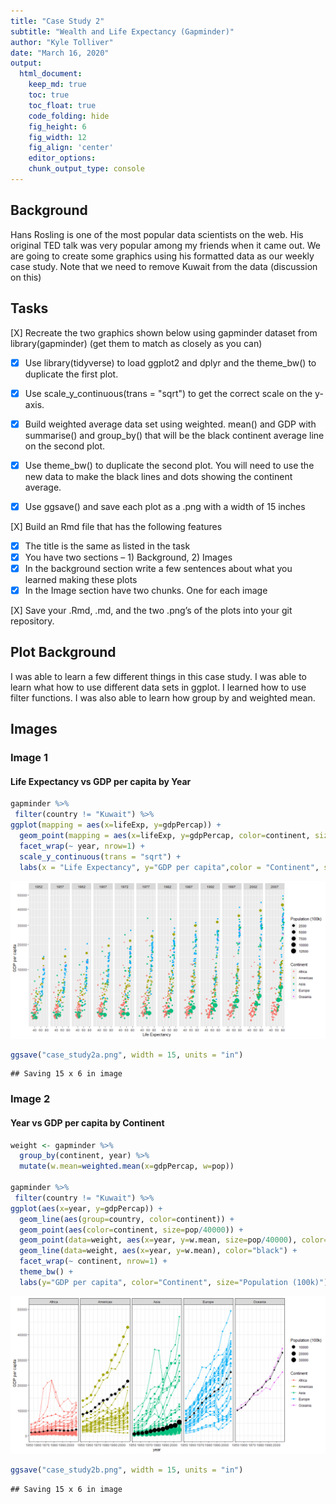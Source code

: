 ```yaml
---  
title: "Case Study 2"  
subtitle: "Wealth and Life Expectancy (Gapminder)"
author: "Kyle Tolliver"  
date: "March 16, 2020"
output:
  html_document:  
    keep_md: true
    toc: true
    toc_float: true
    code_folding: hide
    fig_height: 6
    fig_width: 12
    fig_align: 'center'
    editor_options: 
    chunk_output_type: console
---   
```






## Background
Hans Rosling is one of the most popular data scientists on the web. His original TED talk was very popular among my friends when it came out. We are going to create some graphics using his formatted data as our weekly case study. Note that we need to remove Kuwait from the data (discussion on this)

## Tasks
[X] Recreate the two graphics shown below using gapminder dataset from library(gapminder) 
    (get them to match as closely as you can)

* [X] Use library(tidyverse) to load ggplot2 and dplyr and the theme_bw() to duplicate the first plot.
* [X] Use scale_y_continuous(trans = "sqrt") to get the correct scale on the y-axis.
* [X] Build weighted average data set using weighted. mean() and GDP with summarise() and group_by() that will be the black continent average line on the second plot.
* [X] Use theme_bw() to duplicate the second plot. You will need to use the new data to make the black lines and dots showing the continent average.
* [X] Use ggsave() and save each plot as a .png with a width of 15 inches



[X] Build an Rmd file that has the following features

* [X] The title is the same as listed in the task
* [X] You have two sections – 1) Background, 2) Images
* [X] In the background section write a few sentences about what you learned making these plots
* [X] In the Image section have two chunks. One for each image

[X] Save your .Rmd, .md, and the two .png’s of the plots into your git repository.

## Plot Background

I was able to learn a few different things in this case study. I was able to learn what how to use different data sets in ggplot. I learned how to use filter functions. I was also able to learn how group by and weighted mean.

## Images

### Image 1

#### Life Expectancy vs GDP per capita by Year


```r
gapminder %>%
 filter(country != "Kuwait") %>%
ggplot(mapping = aes(x=lifeExp, y=gdpPercap)) + 
  geom_point(mapping = aes(x=lifeExp, y=gdpPercap, color=continent, size=pop/100000)) +
  facet_wrap(~ year, nrow=1) + 
  scale_y_continuous(trans = "sqrt") + 
  labs(x = "Life Expectancy", y="GDP per capita",color = "Continent", size = "Population (100k)")
```

![](CS02_files/figure-html/unnamed-chunk-2-1.png)<!-- -->

```r
ggsave("case_study2a.png", width = 15, units = "in")
```

```
## Saving 15 x 6 in image
```

### Image 2

#### Year vs GDP per capita by Continent


```r
weight <- gapminder %>% 
  group_by(continent, year) %>% 
  mutate(w.mean=weighted.mean(x=gdpPercap, w=pop))

gapminder %>%
 filter(country != "Kuwait") %>% 
ggplot(aes(x=year, y=gdpPercap)) + 
  geom_line(aes(group=country, color=continent)) +
  geom_point(aes(color=continent, size=pop/40000)) +
  geom_point(data=weight, aes(x=year, y=w.mean, size=pop/40000), color="black") +
  geom_line(data=weight, aes(x=year, y=w.mean), color="black") +
  facet_wrap(~ continent, nrow=1) +
  theme_bw() +
  labs(y="GDP per capita", color="Continent", size="Population (100k)")
```

![](CS02_files/figure-html/unnamed-chunk-3-1.png)<!-- -->

```r
ggsave("case_study2b.png", width = 15, units = "in")
```

```
## Saving 15 x 6 in image
```
